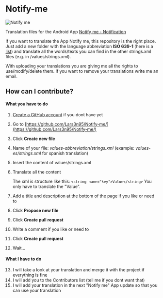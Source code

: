 # Notify-me
![Notify me](https://lh3.googleusercontent.com/PTO1l4M0hg3guVIv0IZNz3EC0FzzT-ksjB3gjsNE-IcULCshb8gp5W7OvOQ--4vABzs=w100 "Notify me")

Translation files for the Android App [Notify me - Notification](https://play.google.com/store/apps/details?id=com.kila.addnotification.lars)

If you want to translate the App Notify me, this repository is the right place. Just add a new folder with the language abbreviation **ISO 639-1** (here is a [list](https://www.loc.gov/standards/iso639-2/php/code_list.php))  and translate all the words/texts you can find in the other strings.xml files (e.g. in /values/strings.xml).

With uploading your translations you are giving me all the rights to use/modify/delete them. If you want to remove your translations write me an email.

## How can I contribute?

#### What you have to do
1. [Create a GitHub account](https://github.com/join) if you dont have yet 
2. Go to [https://github.com/Lars3n95/Notify-me/](https://github.com/Lars3n95/Notify-me/)
3. Click **Create new file**
4. Name of your file: *values-abbreviation/strings.xml* (example: *values-es/strings.xml* for spanish translation)
5. Insert the content of values/strings.xml 
6. Translate all the content
   
   The xml is structure like this: `<string name="key">Value</string>`
   You only have to translate the "Value".

7. Add a title and description at the bottom of the page if you like or need to
8. Click **Propose new file**
9. Click **Create pull request**
10. Write a comment if you like or need to
11. Click **Create pull request**
12. Wait...

#### What I have to do
13. I will take a look at your translation and merge it with the project if everything is fine
14. I will add you to the Contributors list (tell me if you dont want that)
15. I will add your translation in the next "Notify me" App update so that you can use your translation
